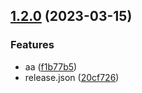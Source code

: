 

## [1.2.0](https://github.com/ChaiMayor/semi-cli/compare/v1.0.3-1...v1.2.0) (2023-03-15)


### Features

* aa ([f1b77b5](https://github.com/ChaiMayor/semi-cli/commit/f1b77b55ac66207997400f8749e722884613d4ee))
* release.json ([20cf726](https://github.com/ChaiMayor/semi-cli/commit/20cf726783111151c930646bfa309a97e295d7c4))